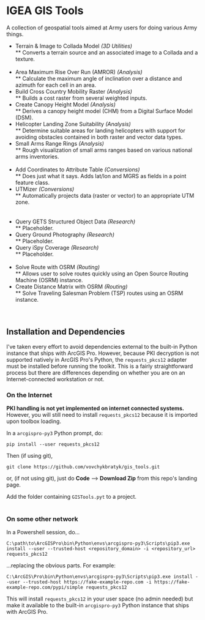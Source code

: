 # IGEA GIS Tools

A collection of geospatial tools aimed at Army users for doing various Army things.


* Terrain & Image to Collada Model _(3D Utilities)_<br/>
** Converts a terrain source and an associated image to a Collada and a texture.<br/><br/>
* Area Maximum Rise Over Run (AMROR) _(Analysis)_<br/>
** Calculate the maximum angle of inclination over a distance and azimuth for each cell in an area.<br/>
* Build Cross Country Mobility Raster _(Analysis)_<br/>
** Builds a cost raster from several weighted inputs.<br/>
* Create Canopy Height Model _(Analysis)_<br/>
** Derives a canopy height model (CHM) from a Digital Surface Model (DSM).<br/>
* Helicopter Landing Zone Suitability _(Analysis)_<br/>
** Determine suitable areas for landing helicopters with support for avoiding obstacles contained in both raster and vector data types.<br/>
* Small Arms Range Rings _(Analysis)_<br/>
** Rough visualization of small arms ranges based on various national arms inventories.<br/><br/>
* Add Coordinates to Attribute Table _(Conversions)_<br/>
** Does just what it says.  Adds lat/lon and MGRS as fields in a point feature class.<br/>
* UTMizer _(Conversions)_<br/>
** Automatically projects data (raster or vector) to an appropriate UTM zone.<br/>
<br/><br/>
* Query GETS Structured Object Data _(Research)_<br/>
** Placeholder.<br/>
* Query Ground Photography _(Research)_<br/>
** Placeholder. <br/>
* Query iSpy Coverage _(Research)_<br/>
** Placeholder.<br/><br/>
* Solve Route with OSRM _(Routing)_<br/>
** Allows user to solve routes quickly using an Open Source Routing Machine (OSRM) instance.<br/>
* Create Distance Matrix with OSRM _(Routing)_<br/>
** Solve Traveling Salesman Problem (TSP) routes using an OSRM instance.<br/><br/><br/>

## Installation and Dependencies

I've taken every effort to avoid dependencies external to the built-in Python instance that ships with ArcGIS Pro.  However, because PKI decryption is not supported natively in ArcGIS Pro's Python, the `requests_pkcs12` adapter must be installed before running the toolkit.  This is a fairly straightforward process but there are differences depending on whether you are on an Internet-connected workstation or not.


### On the Internet ###
**PKI handling is not yet implemented on internet connected systems.**  However, you will still need to install `requests_pkcs12` because it is imported upon toolbox loading.

In a `arcgispro-py3` Python prompt, do:

`pip install --user requests_pkcs12`

Then (if using git),

`git clone https://github.com/vovchykbratyk/gis_tools.git`

or, (if not using git), just do **Code** --> **Download Zip** from this repo's landing page.

Add the folder containing `GISTools.pyt` to a project.
<br/><br/>
### On some other network ###

In a Powershell session, do...

`C:\path\to\ArcGISPro\bin\Python\envs\arcgispro-py3\Scripts\pip3.exe install --user --trusted-host <repository_domain> -i <repository_url> requests_pkcs12`

...replacing the obvious parts.  For example:

`C:\ArcGIS\Pro\bin\Python\envs\arcgispro-py3\Scripts\pip3.exe install --user --trusted-host https://fake-example-repo.com -i https://fake-example-repo.com/pypi/simple requests_pkcs12`

This will install `requests_pkcs12` in your user space (no admin needed) but make it available to the built-in `arcgispro-py3` Python instance that ships with ArcGIS Pro.